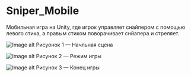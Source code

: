 # Sniper_Mobile
Мобильная игра на Unity, где игрок управляет снайпером с помощью левого стика, а правым стиком поворачивает снйапера  и стреляет.

![Image alt](https://github.com/NikllX/image_mobile/blob/main/s1.png)
Рисуонок 1 — Начльная сцена

![Image alt](https://github.com/NikllX/image_mobile/blob/main/s2.png)
Рисунок 2 — Режим игры

![Image alt](https://github.com/NikllX/image_mobile/blob/main/s3.png)
Рисунок 3 — Конец игры

